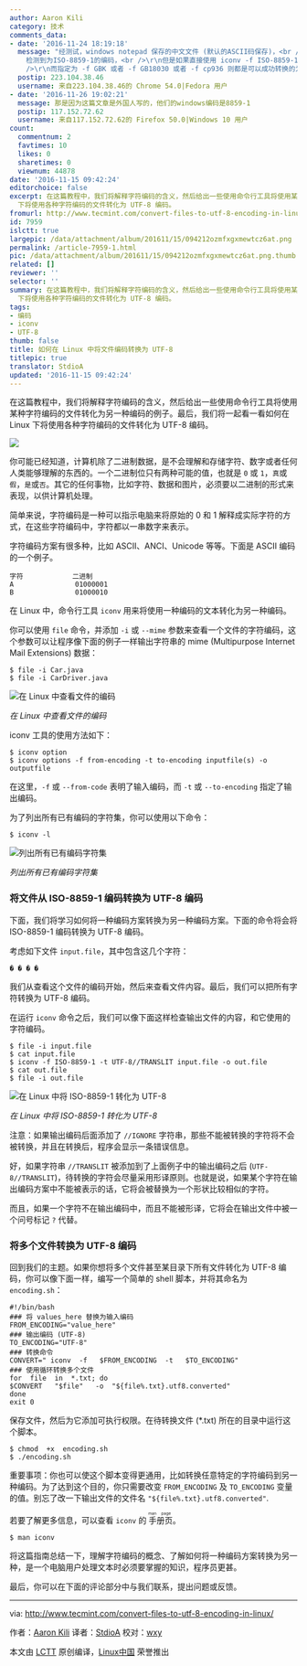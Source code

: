 ```yaml
---
author: Aaron Kili
category: 技术
comments_data:
- date: '2016-11-24 18:19:18'
  message: "经测试，windows notepad 保存的中文文件 (默认的ASCII码保存)，<br />\r\n在linux下使用 file -i
    检测到为ISO-8859-1的编码，<br />\r\n但是如果直接使用 iconv -f ISO-8859-1 -t UTF-8 转换后仍然是乱码，<br
    />\r\n而指定为 -f GBK 或者 -f GB18030 或者 -f cp936 则都是可以成功转换的为中文显示；"
  postip: 223.104.38.46
  username: 来自223.104.38.46的 Chrome 54.0|Fedora 用户
- date: '2016-11-26 19:02:21'
  message: 那是因为这篇文章是外国人写的，他们的windows编码是8859-1
  postip: 117.152.72.62
  username: 来自117.152.72.62的 Firefox 50.0|Windows 10 用户
count:
  commentnum: 2
  favtimes: 10
  likes: 0
  sharetimes: 0
  viewnum: 44878
date: '2016-11-15 09:42:24'
editorchoice: false
excerpt: 在这篇教程中，我们将解释字符编码的含义，然后给出一些使用命令行工具将使用某种字符编码的文件转化为另一种编码的例子。最后，我们将一起看一看如何在 Linux
  下将使用各种字符编码的文件转化为 UTF-8 编码。
fromurl: http://www.tecmint.com/convert-files-to-utf-8-encoding-in-linux/
id: 7959
islctt: true
largepic: /data/attachment/album/201611/15/094212ozmfxgxmewtcz6at.png
permalink: /article-7959-1.html
pic: /data/attachment/album/201611/15/094212ozmfxgxmewtcz6at.png.thumb.jpg
related: []
reviewer: ''
selector: ''
summary: 在这篇教程中，我们将解释字符编码的含义，然后给出一些使用命令行工具将使用某种字符编码的文件转化为另一种编码的例子。最后，我们将一起看一看如何在 Linux
  下将使用各种字符编码的文件转化为 UTF-8 编码。
tags:
- 编码
- iconv
- UTF-8
thumb: false
title: 如何在 Linux 中将文件编码转换为 UTF-8
titlepic: true
translator: StdioA
updated: '2016-11-15 09:42:24'
---
```


在这篇教程中，我们将解释字符编码的含义，然后给出一些使用命令行工具将使用某种字符编码的文件转化为另一种编码的例子。最后，我们将一起看一看如何在 Linux 下将使用各种字符编码的文件转化为 UTF-8 编码。


![](/data/attachment/album/201611/15/094212ozmfxgxmewtcz6at.png)


你可能已经知道，计算机除了二进制数据，是不会理解和存储字符、数字或者任何人类能够理解的东西的。一个二进制位只有两种可能的值，也就是 `0` 或 `1`，`真`或`假`，`是`或`否`。其它的任何事物，比如字符、数据和图片，必须要以二进制的形式来表现，以供计算机处理。


简单来说，字符编码是一种可以指示电脑来将原始的 0 和 1 解释成实际字符的方式，在这些字符编码中，字符都以一串数字来表示。


字符编码方案有很多种，比如 ASCII、ANCI、Unicode 等等。下面是 ASCII 编码的一个例子。



```
字符            二进制
A               01000001
B               01000010

```

在 Linux 中，命令行工具 `iconv` 用来将使用一种编码的文本转化为另一种编码。


你可以使用 `file` 命令，并添加 `-i` 或 `--mime` 参数来查看一个文件的字符编码，这个参数可以让程序像下面的例子一样输出字符串的 mime (Multipurpose Internet Mail Extensions) 数据：



```
$ file -i Car.java
$ file -i CarDriver.java

```

![在 Linux 中查看文件的编码](/data/attachment/album/201611/15/094225gn0z3fttp33bpzbc.png)


*在 Linux 中查看文件的编码*


iconv 工具的使用方法如下：



```
$ iconv option
$ iconv options -f from-encoding -t to-encoding inputfile(s) -o outputfile 

```

在这里，`-f` 或 `--from-code` 表明了输入编码，而 `-t` 或 `--to-encoding` 指定了输出编码。


为了列出所有已有编码的字符集，你可以使用以下命令：



```
$ iconv -l 

```

![列出所有已有编码字符集](/data/attachment/album/201611/15/094226dmn4vabfnovl9z54.png)


*列出所有已有编码字符集*


### 将文件从 ISO-8859-1 编码转换为 UTF-8 编码


下面，我们将学习如何将一种编码方案转换为另一种编码方案。下面的命令将会将 ISO-8859-1 编码转换为 UTF-8 编码。


考虑如下文件 `input.file`，其中包含这几个字符：



```
� � � �

```

我们从查看这个文件的编码开始，然后来查看文件内容。最后，我们可以把所有字符转换为 UTF-8 编码。


在运行 `iconv` 命令之后，我们可以像下面这样检查输出文件的内容，和它使用的字符编码。



```
$ file -i input.file
$ cat input.file 
$ iconv -f ISO-8859-1 -t UTF-8//TRANSLIT input.file -o out.file
$ cat out.file 
$ file -i out.file 

```

![在 Linux 中将 ISO-8859-1 转化为 UTF-8](/data/attachment/album/201611/15/094226nzsi0ozr14dgc2oo.png)


*在 Linux 中将 ISO-8859-1 转化为 UTF-8*


注意：如果输出编码后面添加了 `//IGNORE` 字符串，那些不能被转换的字符将不会被转换，并且在转换后，程序会显示一条错误信息。


好，如果字符串 `//TRANSLIT` 被添加到了上面例子中的输出编码之后 (`UTF-8//TRANSLIT`)，待转换的字符会尽量采用形译原则。也就是说，如果某个字符在输出编码方案中不能被表示的话，它将会被替换为一个形状比较相似的字符。


而且，如果一个字符不在输出编码中，而且不能被形译，它将会在输出文件中被一个问号标记 `?` 代替。


### 将多个文件转换为 UTF-8 编码


回到我们的主题。如果你想将多个文件甚至某目录下所有文件转化为 UTF-8 编码，你可以像下面一样，编写一个简单的 shell 脚本，并将其命名为 `encoding.sh`：



```
#!/bin/bash
### 将 values_here 替换为输入编码
FROM_ENCODING="value_here"
### 输出编码 (UTF-8)
TO_ENCODING="UTF-8"
### 转换命令
CONVERT=" iconv  -f   $FROM_ENCODING  -t   $TO_ENCODING"
### 使用循环转换多个文件
for  file  in  *.txt; do
$CONVERT   "$file"   -o  "${file%.txt}.utf8.converted"
done
exit 0

```

保存文件，然后为它添加可执行权限。在待转换文件 (\*.txt) 所在的目录中运行这个脚本。



```
$ chmod  +x  encoding.sh
$ ./encoding.sh

```

重要事项：你也可以使这个脚本变得更通用，比如转换任意特定的字符编码到另一种编码。为了达到这个目的，你只需要改变 `FROM_ENCODING` 及 `TO_ENCODING` 变量的值。别忘了改一下输出文件的文件名 `"${file%.txt}.utf8.converted"`.


若要了解更多信息，可以查看 `iconv` 的<ruby> 手册页 <rp>  （ </rp> <rt>  man page </rt> <rp>  ） </rp></ruby>。



```
$ man iconv

```

将这篇指南总结一下，理解字符编码的概念、了解如何将一种编码方案转换为另一种，是一个电脑用户处理文本时必须要掌握的知识，程序员更甚。


最后，你可以在下面的评论部分中与我们联系，提出问题或反馈。




---


via: <http://www.tecmint.com/convert-files-to-utf-8-encoding-in-linux/>


作者：[Aaron Kili](http://www.tecmint.com/author/aaronkili/) 译者：[StdioA](https://github.com/StdioA) 校对：[wxy](https://github.com/wxy)


本文由 [LCTT](https://github.com/LCTT/TranslateProject) 原创编译，[Linux中国](https://linux.cn/) 荣誉推出